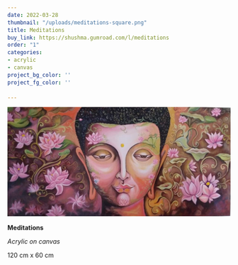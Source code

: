 ```yaml
---
date: 2022-03-28
thumbnail: "/uploads/meditations-square.png"
title: Meditations
buy_link: https://shushma.gumroad.com/l/meditations
order: "1"
categories:
- acrylic
- canvas
project_bg_color: ''
project_fg_color: ''

---
```

![](/uploads/meditations.png)

**Meditations**

_Acrylic on canvas_

120 cm x 60 cm
